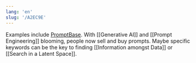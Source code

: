 ```yaml
---
lang: 'en'
slug: '/A2EC9E'
---
```


Examples include [PromptBase](https://promptbase.com/).
With [[Generative AI]] and [[Prompt Engineering]] blooming, people now sell and buy prompts.
Maybe specific keywords can be the key to finding [[Information amongst Data]] or [[Search in a Latent Space]].

